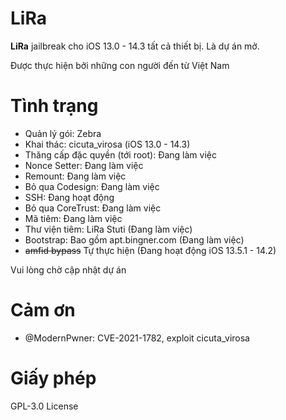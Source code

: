 # LiRa
**LiRa** jailbreak cho iOS 13.0 - 14.3 tất cả thiết bị.
Là dự án mở.

Được thực hiện bởi những con người đến từ Việt Nam
# Tình trạng

* Quản lý gói: Zebra
* Khai thác: cicuta_virosa (iOS 13.0 - 14.3)
* Thăng cấp đặc quyền (tới root): Đang làm việc
* Nonce Setter: Đang làm việc
* Remount: Đang làm việc
* Bỏ qua Codesign: Đang làm việc
* SSH: Đang hoạt động
* Bỏ qua CoreTrust: Đang làm việc
* Mã tiêm: Đang làm việc
* Thư viện tiêm: LiRa Stuti (Đang làm việc)
* Bootstrap: Bao gồm apt.bingner.com (Đang làm việc)
* ~~amfid bypass~~ Tự thực hiện (Đang hoạt động iOS 13.5.1 - 14.2)

Vui lòng chờ cập nhật dự án

# Cảm ơn

- @ModernPwner: CVE-2021-1782, exploit cicuta_virosa

# Giấy phép

GPL-3.0 License
